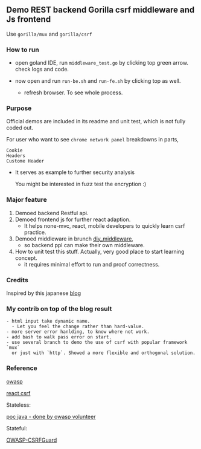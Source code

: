 ## Demo REST backend Gorilla csrf middleware and Js frontend

Use `gorilla/mux` and `gorilla/csrf`

### How to run

- open goland IDE, run `middleware_test.go` by clicking top green arrow.
  check logs and code.
  
- now open and run `run-be.sh` and `run-fe.sh` by clicking top as well.
  - refresh browser. To see whole process.

### Purpose

Official demos are included in its readme and unit test, which is not fully coded out.

For user who want to see `chrome network panel` breakdowns in parts,

    Cookie
    Headers
    Custome Header

- It serves as example to further security analysis

  You might be interested in fuzz test the encryption :)

### Major feature

1. Demoed backend Restful api.
2. Demoed frontend js for further react adaption.
   - It helps none-mvc, react, mobile developers to quickly learn csrf practice.
3. Demoed middleware in brunch [diy_middleware](https://github.com/ilovejs/demo-csrf/tree/diy_middleware), 
   - so backend ppl can make their own middleware.
4. How to unit test this stuff. Actually, very good place to start learning concept.
   - it requires minimal effort to run and proof correctness.
   
### Credits

Inspired by this japanese [blog](https://qiita.com/obr-note/items/898f862a6ebe27c45de4)

### My contrib on top of the blog result

    - html input take dynamic name. 
      - Let you feel the change rather than hard-value.
    - more server error hanlding, to know where not work.
    - add bash to walk pass error on start.
    - use several branch to demo the use of csrf with popular framework `mux` 
      or just with `http`. Showed a more flexible and orthogonal solution.

### Reference

[owasp](https://cheatsheetseries.owasp.org/cheatsheets/Cross-Site_Request_Forgery_Prevention_Cheat_Sheet.html#use-of-custom-request-headers)

[react csrf](https://www.stackhawk.com/blog/react-csrf-protection-guide-examples-and-how-to-enable-it/)

Stateless:

[poc java - done by owasp volunteer](https://github.com/righettod/poc-csrf)

Stateful:

[OWASP-CSRFGuard](https://github.com/aramrami/OWASP-CSRFGuard)



